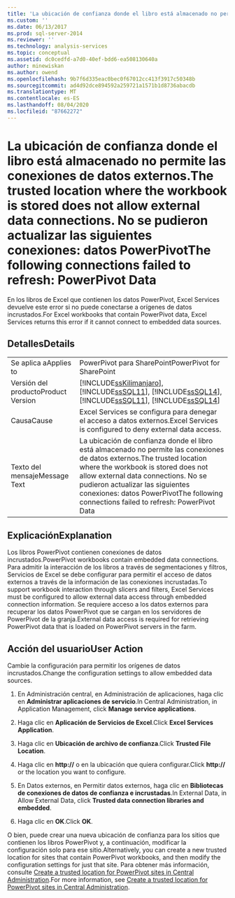 ```yaml
---
title: 'La ubicación de confianza donde el libro está almacenado no permite las conexiones de datos externos. No se pudieron actualizar las siguientes conexiones: datos PowerPivot | Microsoft Docs'
ms.custom: ''
ms.date: 06/13/2017
ms.prod: sql-server-2014
ms.reviewer: ''
ms.technology: analysis-services
ms.topic: conceptual
ms.assetid: dc0cedfd-a7d0-40ef-bdd6-ea508130640a
author: minewiskan
ms.author: owend
ms.openlocfilehash: 9b7f6d335eac0bec0f67012cc413f3917c50348b
ms.sourcegitcommit: ad4d92dce894592a259721a1571b1d8736abacdb
ms.translationtype: MT
ms.contentlocale: es-ES
ms.lasthandoff: 08/04/2020
ms.locfileid: "87662272"
---
```

# <a name="the-trusted-location-where-the-workbook-is-stored-does-not-allow-external-data-connections-the-following-connections-failed-to-refresh-powerpivot-data"></a><span data-ttu-id="bcf07-103">La ubicación de confianza donde el libro está almacenado no permite las conexiones de datos externos.</span><span class="sxs-lookup"><span data-stu-id="bcf07-103">The trusted location where the workbook is stored does not allow external data connections.</span></span> <span data-ttu-id="bcf07-104">No se pudieron actualizar las siguientes conexiones: datos PowerPivot</span><span class="sxs-lookup"><span data-stu-id="bcf07-104">The following connections failed to refresh: PowerPivot Data</span></span>
  <span data-ttu-id="bcf07-105">En los libros de Excel que contienen los datos PowerPivot, Excel Services devuelve este error si no puede conectarse a orígenes de datos incrustados.</span><span class="sxs-lookup"><span data-stu-id="bcf07-105">For Excel workbooks that contain PowerPivot data, Excel Services returns this error if it cannot connect to embedded data sources.</span></span>  
  
## <a name="details"></a><span data-ttu-id="bcf07-106">Detalles</span><span class="sxs-lookup"><span data-stu-id="bcf07-106">Details</span></span>  
  
|||  
|-|-|  
|<span data-ttu-id="bcf07-107">Se aplica a</span><span class="sxs-lookup"><span data-stu-id="bcf07-107">Applies to</span></span>|<span data-ttu-id="bcf07-108">PowerPivot para SharePoint</span><span class="sxs-lookup"><span data-stu-id="bcf07-108">PowerPivot for SharePoint</span></span>|  
|<span data-ttu-id="bcf07-109">Versión del producto</span><span class="sxs-lookup"><span data-stu-id="bcf07-109">Product Version</span></span>|[!INCLUDE[ssKilimanjaro](../../includes/sskilimanjaro-md.md)]<span data-ttu-id="bcf07-110">, [!INCLUDE[ssSQL11](../../includes/sssql11-md.md)], [!INCLUDE[ssSQL14](../../includes/sssql14-md.md)]</span><span class="sxs-lookup"><span data-stu-id="bcf07-110">, [!INCLUDE[ssSQL11](../../includes/sssql11-md.md)], [!INCLUDE[ssSQL14](../../includes/sssql14-md.md)]</span></span>|  
|<span data-ttu-id="bcf07-111">Causa</span><span class="sxs-lookup"><span data-stu-id="bcf07-111">Cause</span></span>|<span data-ttu-id="bcf07-112">Excel Services se configura para denegar el acceso a datos externos.</span><span class="sxs-lookup"><span data-stu-id="bcf07-112">Excel Services is configured to deny external data access.</span></span>|  
|<span data-ttu-id="bcf07-113">Texto del mensaje</span><span class="sxs-lookup"><span data-stu-id="bcf07-113">Message Text</span></span>|<span data-ttu-id="bcf07-114">La ubicación de confianza donde el libro está almacenado no permite las conexiones de datos externos.</span><span class="sxs-lookup"><span data-stu-id="bcf07-114">The trusted location where the workbook is stored does not allow external data connections.</span></span> <span data-ttu-id="bcf07-115">No se pudieron actualizar las siguientes conexiones: datos PowerPivot</span><span class="sxs-lookup"><span data-stu-id="bcf07-115">The following connections failed to refresh: PowerPivot Data</span></span>|  
  
## <a name="explanation"></a><span data-ttu-id="bcf07-116">Explicación</span><span class="sxs-lookup"><span data-stu-id="bcf07-116">Explanation</span></span>  
 <span data-ttu-id="bcf07-117">Los libros PowerPivot contienen conexiones de datos incrustados.</span><span class="sxs-lookup"><span data-stu-id="bcf07-117">PowerPivot workbooks contain embedded data connections.</span></span> <span data-ttu-id="bcf07-118">Para admitir la interacción de los libros a través de segmentaciones y filtros, Servicios de Excel se debe configurar para permitir el acceso de datos externos a través de la información de las conexiones incrustadas.</span><span class="sxs-lookup"><span data-stu-id="bcf07-118">To support workbook interaction through slicers and filters, Excel Services must be configured to allow external data access through embedded connection information.</span></span> <span data-ttu-id="bcf07-119">Se requiere acceso a los datos externos para recuperar los datos PowerPivot que se cargan en los servidores de PowerPivot de la granja.</span><span class="sxs-lookup"><span data-stu-id="bcf07-119">External data access is required for retrieving PowerPivot data that is loaded on PowerPivot servers in the farm.</span></span>  
  
## <a name="user-action"></a><span data-ttu-id="bcf07-120">Acción del usuario</span><span class="sxs-lookup"><span data-stu-id="bcf07-120">User Action</span></span>  
 <span data-ttu-id="bcf07-121">Cambie la configuración para permitir los orígenes de datos incrustados.</span><span class="sxs-lookup"><span data-stu-id="bcf07-121">Change the configuration settings to allow embedded data sources.</span></span>  
  
1.  <span data-ttu-id="bcf07-122">En Administración central, en Administración de aplicaciones, haga clic en **Administrar aplicaciones de servicio**.</span><span class="sxs-lookup"><span data-stu-id="bcf07-122">In Central Administration, in Application Management, click **Manage service applications**.</span></span>  
  
2.  <span data-ttu-id="bcf07-123">Haga clic en **Aplicación de Servicios de Excel**.</span><span class="sxs-lookup"><span data-stu-id="bcf07-123">Click **Excel Services Application**.</span></span>  
  
3.  <span data-ttu-id="bcf07-124">Haga clic en **Ubicación de archivo de confianza**.</span><span class="sxs-lookup"><span data-stu-id="bcf07-124">Click **Trusted File Location**.</span></span>  
  
4.  <span data-ttu-id="bcf07-125">Haga clic en **http://** o en la ubicación que quiera configurar.</span><span class="sxs-lookup"><span data-stu-id="bcf07-125">Click **http://** or the location you want to configure.</span></span>  
  
5.  <span data-ttu-id="bcf07-126">En Datos externos, en Permitir datos externos, haga clic en **Bibliotecas de conexiones de datos de confianza e incrustadas**.</span><span class="sxs-lookup"><span data-stu-id="bcf07-126">In External Data, in Allow External Data, click **Trusted data connection libraries and embedded**.</span></span>  
  
6.  <span data-ttu-id="bcf07-127">Haga clic en **OK**.</span><span class="sxs-lookup"><span data-stu-id="bcf07-127">Click **OK**.</span></span>  
  
 <span data-ttu-id="bcf07-128">O bien, puede crear una nueva ubicación de confianza para los sitios que contienen los libros PowerPivot y, a continuación, modificar la configuración solo para ese sitio.</span><span class="sxs-lookup"><span data-stu-id="bcf07-128">Alternatively, you can create a new trusted location for sites that contain PowerPivot workbooks, and then modify the configuration settings for just that site.</span></span> <span data-ttu-id="bcf07-129">Para obtener más información, consulte [Create a trusted location for PowerPivot sites in Central Administration](create-a-trusted-location-for-power-pivot-sites-in-central-administration.md).</span><span class="sxs-lookup"><span data-stu-id="bcf07-129">For more information, see [Create a trusted location for PowerPivot sites in Central Administration](create-a-trusted-location-for-power-pivot-sites-in-central-administration.md).</span></span>  
  
  
